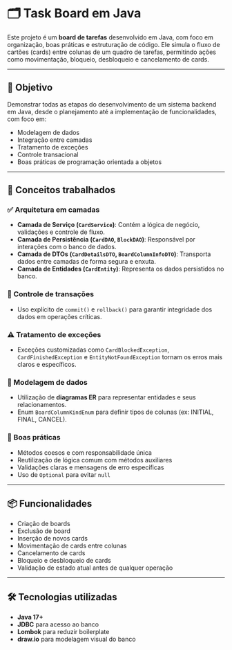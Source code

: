 # 🗂️ Task Board em Java

Este projeto é um **board de tarefas** desenvolvido em Java, com foco em organização, boas práticas e estruturação de código. Ele simula o fluxo de cartões (cards) entre colunas de um quadro de tarefas, permitindo ações como movimentação, bloqueio, desbloqueio e cancelamento de cards.

---

## 🚀 Objetivo

Demonstrar todas as etapas do desenvolvimento de um sistema backend em Java, desde o planejamento até a implementação de funcionalidades, com foco em:

- Modelagem de dados
- Integração entre camadas
- Tratamento de exceções
- Controle transacional
- Boas práticas de programação orientada a objetos

---

## 🧠 Conceitos trabalhados

### ✅ Arquitetura em camadas

- **Camada de Serviço (`CardService`)**: Contém a lógica de negócio, validações e controle de fluxo.
- **Camada de Persistência (`CardDAO`, `BlockDAO`)**: Responsável por interações com o banco de dados.
- **Camada de DTOs (`CardDetailsDTO`, `BoardColumnInfoDTO`)**: Transporta dados entre camadas de forma segura e enxuta.
- **Camada de Entidades (`CardEntity`)**: Representa os dados persistidos no banco.

### 🔄 Controle de transações

- Uso explícito de `commit()` e `rollback()` para garantir integridade dos dados em operações críticas.

### ⚠️ Tratamento de exceções

- Exceções customizadas como `CardBlockedException`, `CardFinishedException` e `EntityNotFoundException` tornam os erros mais claros e específicos.

### 🧱 Modelagem de dados

- Utilização de **diagramas ER** para representar entidades e seus relacionamentos.
- Enum `BoardColumnKindEnum` para definir tipos de colunas (ex: INITIAL, FINAL, CANCEL).

### 🧼 Boas práticas

- Métodos coesos e com responsabilidade única
- Reutilização de lógica comum com métodos auxiliares
- Validações claras e mensagens de erro específicas
- Uso de `Optional` para evitar `null`

---

## 📦 Funcionalidades

- Criação de boards
- Exclusão de board
- Inserção de novos cards
- Movimentação de cards entre colunas
- Cancelamento de cards
- Bloqueio e desbloqueio de cards
- Validação de estado atual antes de qualquer operação

---

## 🛠️ Tecnologias utilizadas

- **Java 17+**
- **JDBC** para acesso ao banco
- **Lombok** para reduzir boilerplate
- **draw.io** para modelagem visual do banco



